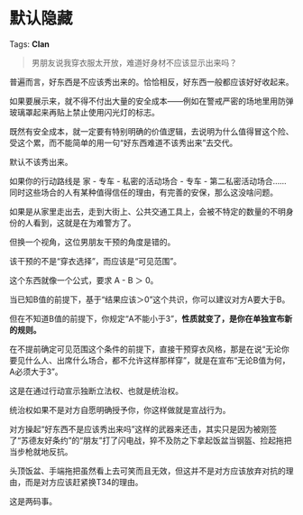 # 默认隐藏

Tags: **Clan**

> 男朋友说我穿衣服太开放，难道好身材不应该显示出来吗？



普遍而言，好东西是不应该秀出来的。恰恰相反，好东西一般都应该好好收起来。

如果要展示来，就不得不付出大量的安全成本——例如在警戒严密的场地里用防弹玻璃罩起来再贴上禁止使用闪光灯的标志。

既然有安全成本，就一定要有特别明确的价值逻辑，去说明为什么值得冒这个险、受这个累，而不能简单的用一句“好东西难道不该秀出来”去交代。

默认不该秀出来。

如果你的行动路线是 家 - 专车 - 私密的活动场合 - 专车 - 第二私密活动场合……同时这些场合的人有某种值得信任的理由，有完善的安保，那么这没啥问题。

如果是从家里走出去，走到大街上、公共交通工具上，会被不特定的数量的不明身份的人看到，这就是在为难警方了。

  


但换一个视角，这位男朋友干预的角度是错的。

该干预的不是“穿衣选择”，而应该是“可见范围”。

这个东西就像一个公式，要求 A - B ＞ 0。

当已知B值的前提下，基于“结果应该＞0”这个共识，你可以建议对方A要大于B。

但在不知道B值的前提下，你规定“A不能小于3”，**性质就变了，是你在单独宣布新的规则。**

在不提前确定可见范围这个条件的前提下，直接干预穿衣风格，那是在说“无论你要见什么人、出席什么场合，都不允许这样那样穿”，就是在宣布“无论B值为何，A必须大于3”。

这是在通过行动宣示独断立法权、也就是统治权。

统治权如果不是对方自愿明确授予你，你这样做就是宣战行为。

对方操起“好东西不是应该秀出来吗”这样的武器来还击，其实只是因为被刚签了“苏德友好条约”的“朋友”打了闪电战，猝不及防之下拿起饭盆当钢盔、捡起拖把当步枪就地反抗。

头顶饭盆、手端拖把虽然看上去可笑而且无效，但这并不是对方应该放弃对抗的理由，而是对方应该赶紧换T34的理由。

这是两码事。




